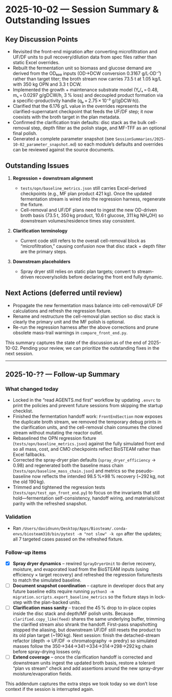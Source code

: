 # 2025-10-02 — Session Summary & Outstanding Issues

## Key Discussion Points

- Revisited the front-end migration after converting microfiltration and UF/DF units to pull recovery/dilution data from spec files rather than static Excel overrides.
- Rebuilt the fermentation unit so biomass and glucose demand are derived from the OD₆₀₀ inputs (OD→DCW conversion 0.3167 g/L·OD⁻¹) rather than target titer; the broth stream now carries 73.5 t at 1.05 kg/L with 350 kg OPN and 3.3 t DCW.
- Implemented the growth + maintenance substrate model (Yₓ/ₛ = 0.48, mₛ = 0.0297 g/gDCW/h, 3 % loss) and decoupled product formation via a specific-productivity handle (qₚ = 2.75 × 10⁻³ g/(gDCW·h)).
- Clarified that the 6.176 g/L value in the overrides represents the clarified-supernatant checkpoint that feeds the UF/DF step; it now coexists with the broth target in the plan metadata.
- Confirmed the clarification train defaults: disc stack as the bulk cell-removal step, depth filter as the polish stage, and MF-TFF as an optional final polish.
- Generated a complete parameter snapshot (see `SessionSummaries/2025-10-02_parameter_snapshot.md`) so each module’s defaults and overrides can be reviewed against the source documents.

## Outstanding Issues

1. **Regression + downstream alignment**
   - `tests/opn/baseline_metrics.json` still carries Excel-derived checkpoints (e.g., MF plan product 421 kg). Once the updated fermentation stream is wired into the regression harness, regenerate the fixture. 
   - Cell-removal and UF/DF plans need to ingest the new OD-driven broth basis (73.5 t, 350 kg product, 10.6 t glucose, 311 kg NH₄OH) so downstream volumes/residence times stay consistent.

2. **Clarification terminology**
   - Current code still refers to the overall cell-removal block as “microfiltration,” causing confusion now that disc stack + depth filter are the primary steps.

3. **Downstream placeholders**
   - Spray dryer still relies on static plan targets; convert to stream-driven recovery/solids before declaring the front end fully dynamic.

## Next Actions (deferred until review)

- Propagate the new fermentation mass balance into cell-removal/UF DF calculations and refresh the regression fixture.
- Rename and restructure the cell-removal plan section so disc stack is clearly the primary unit and the MF polish is optional.
- Re-run the regression harness after the above corrections and prune obsolete mass-trail warnings in `compare_front_end.py`.

This summary captures the state of the discussion as of the end of 2025-10-02. Pending your review, we can prioritize the outstanding fixes in the next session.

---

## 2025-10-?? — Follow-up Summary

### What changed today

- Locked in the “read AGENTS.md first” workflow by updating `.envrc` to print the policies and prevent future sessions from skipping the startup checklist.
- Finished the fermentation handoff work: `FrontEndSection` now exposes the duplicate broth stream, we removed the temporary debug prints in the clarification units, and the cell-removal chain consumes the cloned stream without mutating the reactor outlet.
- Rebaselined the OPN regression fixture (`tests/opn/baseline_metrics.json`) against the fully simulated front end so all mass, cost, and CMO checkpoints reflect BioSTEAM rather than Excel fallbacks.
- Corrected the spray-dryer plan defaults (`spray_dryer_efficiency` → 0.98) and regenerated both the baseline mass chain (`tests/opn/baseline_mass_chain.json`) and metrics so the pseudo-baseline now reflects the intended 98.5 %×98 % recovery (~292 kg, not the old 190 kg).
- Trimmed and tightened the regression tests (`tests/opn/test_opn_front_end.py`) to focus on the invariants that still hold—fermentation self-consistency, handoff wiring, and materials/cost parity with the refreshed snapshot.

### Validation

- Ran `/Users/davidnunn/Desktop/Apps/Biosteam/.conda-envs/biosteam310/bin/pytest -m "not slow" -k opn` after the updates; all 7 targeted cases passed on the refreshed fixture.

### Follow-up items

- [x] **Spray dryer dynamics** – rewired `SprayDryerUnit` to derive recovery, moisture, and evaporated load from the BioSTEAM inputs (using efficiency × target recovery) and refreshed the regression fixture/tests to match the simulated baseline.
- [ ] **Document snapshot coordination** – capture in developer docs that any future baseline edits require running `python3 -m migration.scripts.export_baseline_metrics` so the fixture stays in lock-step with the plan-backed units.
- [ ] **Clarification mass sanity** – traced the 45 % drop to in-place copies inside the disc stack and depth/MF polish units. Because `clarified.copy_like(feed)` shares the same underlying buffer, trimming the clarified stream also shrank the handoff. First-pass snapshotting stopped the aliasing, but downstream UF/DF still resets the product to its old plan target (~190 kg). Next session: finish the detached-stream refactor (depth → UF/DF → chromatography → predry) so simulated masses follow the 350→344→341→334→314→298→292 kg chain before spray-drying losses only.
- [ ] **Extend coverage** – once the clarification handoff is corrected and downstream units ingest the updated broth basis, restore a tolerant “plan vs stream” check and add assertions around the new spray-dryer moisture/evaporation fields.

This addendum captures the extra steps we took today so we don’t lose context if the session is interrupted again.
